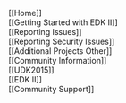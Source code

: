 [[Home]]<br/>
[[Getting Started with EDK II]]<br/>
[[Reporting Issues]]<br />
[[Reporting Security Issues]]<br />
[[Additional Projects Other]]<br/>
[[Community Information]]<br/>
[[UDK2015]]<br/>
[[EDK II]]<br/>
[[Community Support]]